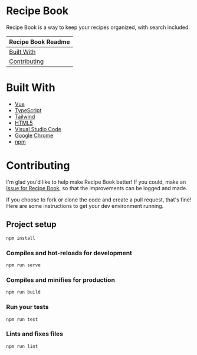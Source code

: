 # Recipe Book
Recipe Book is a way to keep your recipes organized, with search included.

| Recipe Book Readme |
|---|
| [Built With](#built-with) |
| [Contributing](#contributing) |

# Built With
* [Vue](https://vuejs.org/)
* [TypeScript](https://www.typescriptlang.org/)
* [Tailwind](https://tailwindcss.com/)
* [HTML5](https://developer.mozilla.org/en-US/docs/Web/Guide/HTML/HTML5)
* [Visual Studio Code](https://code.visualstudio.com/)
* [Google Chrome](https://www.google.com/chrome/)
* [npm](https://www.npmjs.com/)

# Contributing
I'm glad you'd like to help make Recipe Book better! If you could, make an [Issue for Recipe Book](https://github.com/evangipson/recipe-book/issues), so that the improvements can be logged and made.

If you choose to fork or clone the code and create a pull request, that's fine! Here are some instructions to get your dev environment running.

## Project setup
```
npm install
```

### Compiles and hot-reloads for development
```
npm run serve
```

### Compiles and minifies for production
```
npm run build
```

### Run your tests
```
npm run test
```

### Lints and fixes files
```
npm run lint
```
